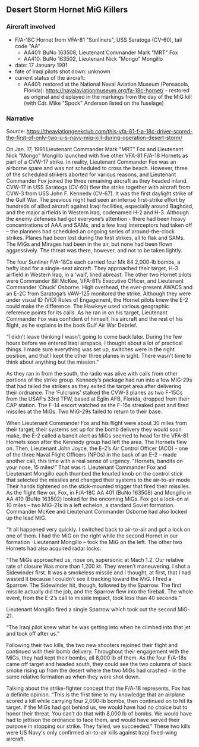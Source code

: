 ## Desert Storm Hornet MiG Killers

### Aircraft involved

- F/A-18C Hornet from VFA-81 "Sunliners", USS Saratoga (CV-60), tail code "AA"
  - AA401: BuNo 163508, Lieutenant Commander Mark "MRT" Fox
  - AA410: BuNo 163502, Lieutenant Nick "Mongo" Mongillo
- date: 17 January 1991
- fate of Iraqi pilots shot down: unknown
- current status of the aircraft:
  - AA401: restored at the National Naval Aviation Museum (Pensacola, Florida): <https://navalaviationmuseum.org/fa-18c-hornet/> - restored as original and displayed in the markings from the day of the MiG kill (with Cdr. Mike "Spock" Anderson listed on the fuselage)

### Narrative

Source: <https://theaviationgeekclub.com/this-vfa-81-f-a-18c-driver-scored-the-first-of-only-two-u-s-navy-mig-kill-during-operation-desert-storm/>

On Jan. 17, 1991 Lieutenant Commander Mark "MRT" Fox and Lieutenant Nick "Mongo" Mongillo launched with five other VFA-81 F/A-18 Hornets as part of a CVW-17 strike. In reality, Lieutenant Commander Fox was an airborne spare and was not scheduled to cross the beach. However, three of the scheduled strikers aborted for various reasons, and Lieutenant Commander Fox joined the three remaining aircraft as they headed inland. CVW-17 in USS Saratoga (CV-60) flew the strike together with aircraft from CVW-3 from USS John F. Kennedy (CV-67). It was the first daylight strike of the Gulf War. The previous night had seen an intense first-strike effort by hundreds of allied aircraft against Iraqi facilities, especially around Baghdad, and the major airfields in Western Iraq, codenamed H-2 and H-3. Although the enemy defenses had got everyone’s attention - there had been heavy concentrations of AAA and SAMs, and a few Iraqi interceptors had taken off – the planners had scheduled an ongoing series of around-the-clock strikes. Planes had been lost during the first strikes, all to flak and SAMs. The MiGs and Mirages had been in the air, but none had been flown aggressively. The threat was there, however, and not to be taken lightly.

The four Sunliner F/A-18Cs each carried four Mk 84 2,000-lb bombs, a hefty load for a single-seat aircraft. They approached their target, H-3 airfield in Western Iraq, in a ‘wall’, lined abreast. The other two Hornet pilots were Commander Bill McKee, VFA-81’s Executive Officer, and Lieutenant Commander ‘Chuck’ Osborne. High overhead, the ever-present AWACS and an E-2C from Saratoga’s VAW-125 monitored the strike. Although they were under visual ID (VID) Rules of Engagement, the Hornet pilots knew the E-2 could make the difference. The Hawkeye used various geographic reference points for its calls. As he ran in on his target, Lieutenant Commander Fox was confident of himself, his aircraft and the rest of his flight, as he explains in the book Gulf Air War Debrief.

“I didn’t leave thinking I wasn’t going to come back later. During the few hours before we entered Iraqi airspace, I thought about a lot of practical things. I made sure everything was set up, switches were in the right position, and that I kept the other three planes in sight. There wasn’t time to think about anything but the mission.”

As they ran in from the south, the radio was alive with calls from other portions of the strike group. Kennedy’s package had run into a few MiG-29s that had tailed the strikers as they exited the target area after delivering their ordnance. The ‘Fulcrums’ stalked the CVW-3 planes as two F-15Cs from the USAF’s 33rd TFW, based at Eglin AFB, Florida, dropped from their CAP station. The F-14 escort watched as the F-15s streaked past and fired missiles at the MiGs. Two MiG-29s failed to return to their base.

When Lieutenant Commander Fox and his flight were about 30 miles from their target, their systems set up for the bomb delivery they would soon make, the E-2 called a bandit alert as MiGs seemed to head for the VFA-81 Hornets soon after the Kennedy group had left the area. The Hornets flew on. Then, Lieutenant John Joyce, the E-2’s Air Control Officer (ACO) - one of the three Naval Flight Officers (NFOs) in the back of an E-2 – made another call, this time with a real sense of urgency. “Hornets, bandits on your nose, 15 miles!” That was it. Lieutenant Commander Fox and Lieutenant Mongillo each thumbed the knurled knob on the control stick that selected the missiles and changed their systems to the air-to-air mode. Their hands tightened on the stick-mounted trigger that fired their missiles. As the flight flew on, Fox, in F/A-18C AA 401 (BuNo 163508) and Mongillo in AA 410 (BuNo 163502) looked for the oncoming MiGs. Fox got a lock-on at 10 miles – two MiG-21s in a left echelon, a standard Soviet formation. Commander McKee and Lieutenant Commander Osborne had also locked up the lead MiG.

“It all happened very quickly. I switched back to air-to-air and got a lock on one of them. I had the MiG on the right while the second Hornet in our formation -Lieutenant Mongillo – took the MiG on the left. The other two Hornets had also acquired radar locks.

“The MiGs approached us, nose on, supersonic at Mach 1.2. Our relative rate of closure Was more than 1,200 kt. They weren’t maneuvering. I shot a Sidewinder first. It was a smokeless missile and I thought, at first, that I had wasted it because I couldn’t see it tracking toward the MiG. I fired a Sparrow. The Sidewinder hit, though, followed by the Sparrow. The first missile actually did the job, and the Sparrow flew into the fireball. The whole event, from the E-2’s call to missile impact, took less than 40 seconds.”

Lieutenant Mongillo fired a single Sparrow which took out the second MiG-21.

“The Iraqi pilot knew what he was getting into when he climbed into that jet and took off after us.”

Following their two kills, the two new shooters rejoined their flight and continued with their bomb delivery. Throughout their engagement with the MiGs, they had kept their bombs, all 8,000 lb of them. As the four F/A-18s came off target and headed south, they could see the two columns of black smoke rising up from the desert where the two MiGs had crashed - in the same relative formation as when they were shot down.

Talking about the strike-fighter concept that the F/A-18 represents, Fox has a definite opinion. “This is the first time to my knowledge that an airplane scored a kill while carrying four 2,000-lb bombs, then continued on to hit its target. If the MiGs had got behind us, we would have had no choice but to honor their threat. You can’t do that with 8,000 lb of bombs. We would have had to jettison the ordnance to face them, and would have served their purpose in stopping our strike. They failed, we succeeded.” These two kills were US Navy's only confirmed air-to-air kills against Iraqi fixed-wing aircraft.
